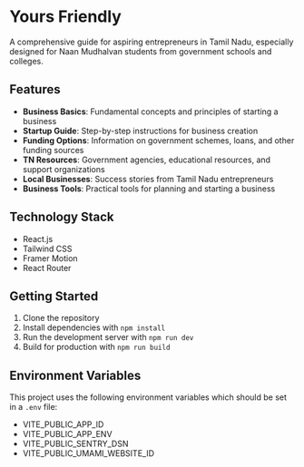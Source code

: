 # Yours Friendly

A comprehensive guide for aspiring entrepreneurs in Tamil Nadu, especially designed for Naan Mudhalvan students from government schools and colleges.

## Features

- **Business Basics**: Fundamental concepts and principles of starting a business
- **Startup Guide**: Step-by-step instructions for business creation
- **Funding Options**: Information on government schemes, loans, and other funding sources
- **TN Resources**: Government agencies, educational resources, and support organizations
- **Local Businesses**: Success stories from Tamil Nadu entrepreneurs
- **Business Tools**: Practical tools for planning and starting a business

## Technology Stack

- React.js
- Tailwind CSS
- Framer Motion
- React Router

## Getting Started

1. Clone the repository
2. Install dependencies with `npm install`
3. Run the development server with `npm run dev`
4. Build for production with `npm run build`

## Environment Variables

This project uses the following environment variables which should be set in a `.env` file:

- VITE_PUBLIC_APP_ID
- VITE_PUBLIC_APP_ENV
- VITE_PUBLIC_SENTRY_DSN
- VITE_PUBLIC_UMAMI_WEBSITE_ID